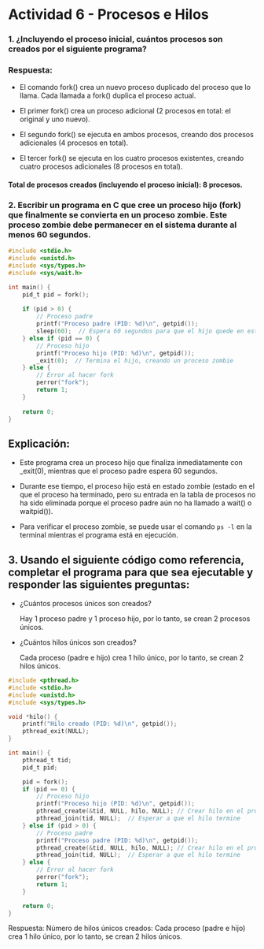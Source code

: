 
# Actividad 6 - Procesos e Hilos
### 1. ¿Incluyendo el proceso inicial, cuántos procesos son creados por el siguiente programa?

### Respuesta:

- El comando fork() crea un nuevo proceso duplicado del proceso que lo llama. Cada llamada a fork() duplica el proceso actual.

- El primer fork() crea un proceso adicional (2 procesos en total: el original y uno nuevo).

- El segundo fork() se ejecuta en ambos procesos, creando dos procesos adicionales (4 procesos en total).

- El tercer fork() se ejecuta en los cuatro procesos existentes, creando cuatro procesos adicionales (8 procesos en total).

#### Total de procesos creados (incluyendo el proceso inicial): 8 procesos.


### 2. Escribir un programa en C que cree un proceso hijo (fork) que finalmente se convierta en un proceso zombie. Este proceso zombie debe permanecer en el sistema durante al menos 60 segundos.


```c
#include <stdio.h>
#include <unistd.h>
#include <sys/types.h>
#include <sys/wait.h>

int main() {
    pid_t pid = fork();
    
    if (pid > 0) {
        // Proceso padre
        printf("Proceso padre (PID: %d)\n", getpid());
        sleep(60);  // Espera 60 segundos para que el hijo quede en estado zombie
    } else if (pid == 0) {
        // Proceso hijo
        printf("Proceso hijo (PID: %d)\n", getpid());
        _exit(0);  // Termina el hijo, creando un proceso zombie
    } else {
        // Error al hacer fork
        perror("fork");
        return 1;
    }
    
    return 0;
}

```


## Explicación:
- Este programa crea un proceso hijo que finaliza inmediatamente con _exit(0), mientras que el proceso padre espera 60 segundos.

- Durante ese tiempo, el proceso hijo está en estado zombie (estado en el que el proceso ha terminado, pero su entrada en la tabla de procesos no ha sido eliminada porque el proceso padre aún no ha llamado a wait() o waitpid()).

- Para verificar el proceso zombie, se puede usar el comando ```ps -l``` en la terminal mientras el programa está en ejecución.

## 3. Usando el siguiente código como referencia, completar el programa para que sea ejecutable y responder las siguientes preguntas:
- ¿Cuántos procesos únicos son creados?

    Hay 1 proceso padre y 1 proceso hijo, por lo tanto, se crean 2 procesos únicos.

 - ¿Cuántos hilos únicos son creados?

    Cada proceso (padre e hijo) crea 1 hilo único, por lo tanto, se crean 2 hilos únicos.



```C
#include <pthread.h>
#include <stdio.h>
#include <unistd.h>
#include <sys/types.h>

void *hilo() {
    printf("Hilo creado (PID: %d)\n", getpid());
    pthread_exit(NULL);
}

int main() {
    pthread_t tid;
    pid_t pid;

    pid = fork();
    if (pid == 0) {
        // Proceso hijo
        printf("Proceso hijo (PID: %d)\n", getpid());
        pthread_create(&tid, NULL, hilo, NULL); // Crear hilo en el proceso hijo
        pthread_join(tid, NULL);  // Esperar a que el hilo termine
    } else if (pid > 0) {
        // Proceso padre
        printf("Proceso padre (PID: %d)\n", getpid());
        pthread_create(&tid, NULL, hilo, NULL); // Crear hilo en el proceso padre
        pthread_join(tid, NULL);  // Esperar a que el hilo termine
    } else {
        // Error al hacer fork
        perror("fork");
        return 1;
    }

    return 0;
}
```

Respuesta:
Número de hilos únicos creados: Cada proceso (padre e hijo) crea 1 hilo único, por lo tanto, se crean 2 hilos únicos.